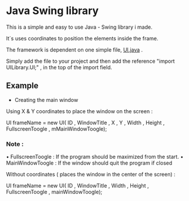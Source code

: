 # Java Swing library

This is a simple and easy to use Java - Swing library i made.

It´s uses coordinates to position the elements inside the frame.


The framework is dependent on one simple file,
[UI.java](https://github.com/Lakerolmaker/Java-Swing-library/blob/master/src/UILibrary/UI.java)
.

Simply add the file to your project and then add the reference "import UILibrary.UI;" ,
in the top of the import field.


## Example

* Creating the main window

Using X & Y coordinates to place the window on the screen :

UI frameName = new UI( ID , WindowTitle , X , Y , Width , Height , FullscreenToogle , mMainWindowToogle);


### Note :
• FullscreenToogle : If the program should be maximized from the start.
• MainWindowToogle : If the window should quit the program if closed

Without coordinates ( places the window in the center of the screen) :

UI frameName = new UI( ID , WindowTitle , Width , Height , FullscreenToogle , mainWindowToogle);
